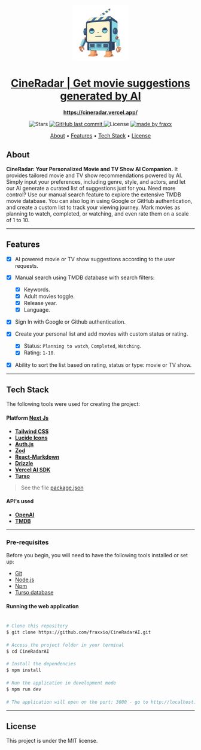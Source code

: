 <p align="center">
<img alt="project" title="#About" width="150px" src="./public/CineRadarLogo.png" />
</p>
<h1 align="center">
  <a href="https://mocksocial.vercel.app/"> CineRadar | Get movie suggestions generated by AI</a>
</h1>

<p align="center"> 
  <a href="https://mocksocial.vercel.app/"><b>https://cineradar.vercel.app/</b></a>
</p>


<p align="center">

  <img alt="Stars" src="https://img.shields.io/github/stars/fraxxio/CineRadarAI?style=social">
  
  <a href="https://github.com/fraxxio/CineRadarAI.git">
    <img alt="GitHub last commit" src="https://img.shields.io/github/last-commit/fraxxio/CineRadarAI">
  </a>
    
  <img alt="License" src="https://img.shields.io/badge/license-MIT-brightgreen">

  <a href="https://github.com/fraxxio/">
    <img alt="made by fraxx" src="https://img.shields.io/badge/Made_By-fraxx-blue">
  </a>
</p>

<p align="center">
 <a href="#about">About</a> •
 <a href="#features">Features</a> •
 <a href="#tech-stack">Tech Stack</a> •  
 <a href="#license">License</a>
</p>

## About

**CineRadar: Your Personalized Movie and TV Show AI Companion.** 
It provides tailored movie and TV show recommendations powered by AI. Simply input your preferences, including genre, style, and actors, and let our AI generate a curated list of suggestions just for you. Need more control? Use our manual search feature to explore the extensive TMDB movie database. You can also log in using Google or GitHub authentication, and create a custom list to track your viewing journey. Mark movies as planning to watch, completed, or watching, and even rate them on a scale of 1 to 10.

---

## Features

- [x] AI powered movie or TV show suggestions according to the user requests.
- [x] Manual search using TMDB database with search filters:
  - [x] Keywords.
  - [x] Adult movies toggle.
  - [x] Release year.
  - [x] Language.
- [x] Sign In with Google or Github authentication.
- [x] Create your personal list and add movies with custom status or rating.
  - [x] Status: `Planning to watch`, `Completed`, `Watching`.
  - [x] Rating: `1-10`.
- [x] Ability to sort the list based on rating, status or type: movie or TV show. 


---
## Tech Stack

The following tools were used for creating the project:

#### **Platform** [Next Js](https://nextjs.org/)

- **[Tailwind CSS](https://tailwindcss.com/)**
- **[Lucide Icons](https://lucide.dev/icons/)**
- **[Auth.js](https://authjs.dev/)**
- **[Zod](https://zod.dev/)**
- **[React-Markdown](https://remarkjs.github.io/react-markdown/)**
- **[Drizzle](https://orm.drizzle.team/)**
- **[Vercel AI SDK](https://sdk.vercel.ai/)**
- **[Turso](https://turso.tech/)**

> See the file [package.json](https://github.com/fraxxio/CineRadarAI/blob/main/package.json)
> 
#### API's used 
- **[OpenAI](https://openai.com/)**
- **[TMDB](https://www.themoviedb.org/)**
---

### Pre-requisites

Before you begin, you will need to have the following tools installed or set up:

- [Git](https://git-scm.com)
- [Node.js](https://nodejs.org/en/)
- [Npm](https://www.npmjs.com/)
- [Turso database](https://turso.tech/)

#### Running the web application

```bash

# Clone this repository
$ git clone https://github.com/fraxxio/CineRadarAI.git

# Access the project folder in your terminal
$ cd CineRadarAI

# Install the dependencies
$ npm install

# Run the application in development mode
$ npm run dev

# The application will open on the port: 3000 - go to http://localhost:3000

```

---

## License

This project is under the MIT license.
